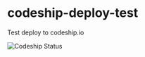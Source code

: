 codeship-deploy-test
====================

Test deploy to codeship.io

![Codeship Status](https://www.codeship.io/projects/51103310-1e4d-0131-0d84-5e49904adcd5/status)

